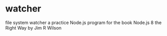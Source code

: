 # watcher
file system watcher 
a practice Node.js program for the book Node.js 8 the Right Way by Jim R Wilson
